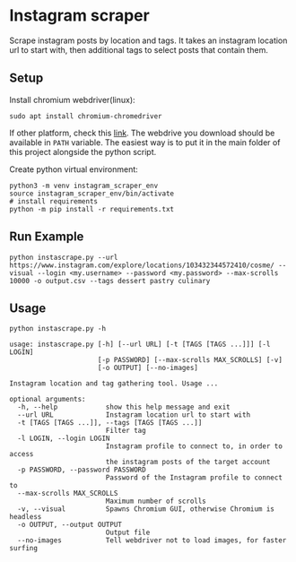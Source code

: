 # Instagram scraper
Scrape instagram posts by location and tags. It takes an instagram location url to start with, then additional tags to select posts that contain them.

## Setup
Install chromium webdriver(linux):
```
sudo apt install chromium-chromedriver
```
If other platform, check this [link](https://chromedriver.chromium.org/getting-started). The webdrive you download should be available in `PATH` variable. The easiest way is to put it in the main folder of this project alongside the python script.


Create python virtual environment:
```
python3 -m venv instagram_scraper_env
source instagram_scraper_env/bin/activate
# install requirements
python -m pip install -r requirements.txt
```

## Run Example
```
python instascrape.py --url https://www.instagram.com/explore/locations/103432344572410/cosme/ --visual --login <my.username> --password <my.password> --max-scrolls 10000 -o output.csv --tags dessert pastry culinary 
```


## Usage

```
python instascrape.py -h

usage: instascrape.py [-h] [--url URL] [-t [TAGS [TAGS ...]]] [-l LOGIN]
                      [-p PASSWORD] [--max-scrolls MAX_SCROLLS] [-v]
                      [-o OUTPUT] [--no-images]

Instagram location and tag gathering tool. Usage ...

optional arguments:
  -h, --help            show this help message and exit
  --url URL             Instagram location url to start with
  -t [TAGS [TAGS ...]], --tags [TAGS [TAGS ...]]
                        Filter tag
  -l LOGIN, --login LOGIN
                        Instagram profile to connect to, in order to access
                        the instagram posts of the target account
  -p PASSWORD, --password PASSWORD
                        Password of the Instagram profile to connect to
  --max-scrolls MAX_SCROLLS
                        Maximum number of scrolls
  -v, --visual          Spawns Chromium GUI, otherwise Chromium is headless
  -o OUTPUT, --output OUTPUT
                        Output file
  --no-images           Tell webdriver not to load images, for faster surfing
```

